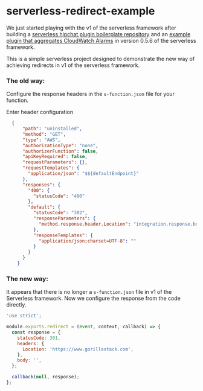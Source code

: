 # serverless-redirect-example

We just started playing with the v1 of the serverless framework after building a [serverless hipchat plugin boilerplate repository](https://github.com/GorillaStack/serverless-hipchat-connect) and an [example plugin that aggregates CloudWatch Alarms](https://github.com/GorillaStack/serverless-hipchat-sns-cloudwatch-alarms) in version 0.5.6 of the serverless framework.

This is a simple serverless project designed to demonstrate the new way of achieving redirects in v1 of the serverless framework.

### The old way:

Configure the response headers in the `s-function.json` file for your function.

Enter header configuration
```json
  {
      "path": "uninstalled",
      "method": "GET",
      "type": "AWS",
      "authorizationType": "none",
      "authorizerFunction": false,
      "apiKeyRequired": false,
      "requestParameters": {},
      "requestTemplates": {
        "application/json": "$${defaultEndpoint}"
      },
      "responses": {
        "400": {
          "statusCode": "400"
        },
        "default": {
          "statusCode": "302",
          "responseParameters": {
            "method.response.header.Location": "integration.response.body.location"
          },
          "responseTemplates": {
            "application/json;charset=UTF-8": ""
          }
        }
      }
    }
```

### The new way:

It appears that there is no longer a `s-function.json` file in v1 of the Serverless framework.  Now we configure the response from the code directly.

```javascript
'use strict';

module.exports.redirect = (event, context, callback) => {
  const response = {
    statusCode: 301,
    headers: {
      Location: 'https://www.gorillastack.com',
    },
    body: '',
  };

  callback(null, response);
};

```
